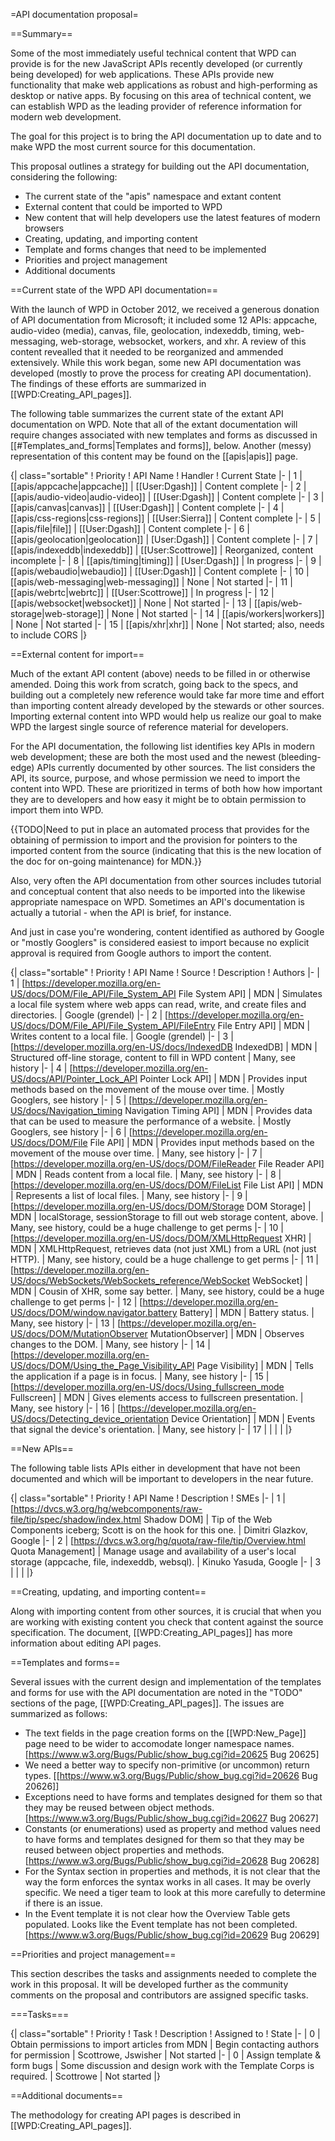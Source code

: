=API documentation proposal=

==Summary==

Some of the most immediately useful technical content that WPD can provide is for the new JavaScript APIs recently developed (or currently being developed) for web applications. These APIs provide new functionality that make web applications as robust and high-performing as desktop or native apps. By focusing on this area of technical content, we can establish WPD as the leading provider of reference information for modern web development.

The goal for this project is to bring the API documentation up to date and to make WPD the most current source for this documentation.

This proposal outlines a strategy for building out the API documentation, considering the following:

* The current state of the "apis" namespace and extant content
* External content that could be imported to WPD
* New content that will help developers use the latest features of modern browsers
* Creating, updating, and importing content
* Template and forms changes that need to be implemented
* Priorities and project management
* Additional documents

==Current state of the WPD API documentation==

With the launch of WPD in October 2012, we received a generous donation of API documentation from Microsoft; it included some 12 APIs: appcache, audio-video (media), canvas, file, geolocation, indexeddb, timing, web-messaging, web-storage, websocket, workers, and xhr. A review of this content revealled that it needed to be reorganized and ammended extensively. While this work began, some new API documentation was developed (mostly to prove the process for creating API documentation). The findings of these efforts are summarized in [[WPD:Creating_API_pages]].

The following table summarizes the current state of the extant API documentation on WPD. Note that all of the extant documentation will require changes associated with new templates and forms as discussed in [[#Templates_and_forms|Templates and forms]], below. Another (messy) representation of this content may be found on the [[apis|apis]] page.

{| class="sortable"
! Priority
! API Name
! Handler
! Current State
|-
| 1
| [[apis/appcache|appcache]]
| [[User:Dgash]]
| Content complete
|-
| 2
| [[apis/audio-video|audio-video]]
| [[User:Dgash]]
| Content complete
|-
| 3
| [[apis/canvas|canvas]]
| [[User:Dgash]]
| Content complete
|-
| 4
| [[apis/css-regions|css-regions]]
| [[User:Sierra]]
| Content complete
|-
| 5
| [[apis/file|file]]
| [[User:Dgash]]
| Content complete
|-
| 6
| [[apis/geolocation|geolocation]]
| [User:Dgash]]
| Content complete
|-
| 7
| [[apis/indexeddb|indexeddb]]
| [[User:Scottrowe]]
| Reorganized, content incomplete
|-
| 8
| [[apis/timing|timing]]
| [User:Dgash]]
| In progress
|-
| 9
| [[apis/webaudio|webaudio]]
| [[User:Dgash]]
| Content complete
|-
| 10
| [[apis/web-messaging|web-messaging]]
| None
| Not started
|-
| 11
| [[apis/webrtc|webrtc]]
| [[User:Scottrowe]]
| In progress
|-
| 12
| [[apis/websocket|websocket]]
| None
| Not started
|-
| 13
| [[apis/web-storage|web-storage]]
| None
| Not started
|-
| 14
| [[apis/workers|workers]]
| None
| Not started
|-
| 15
| [[apis/xhr|xhr]]
| None
| Not started; also, needs to include CORS
|}

==External content for import==

Much of the extant API content (above) needs to be filled in or otherwise amended. Doing this work from scratch, going back to the specs, and building out a completely new reference would take far more time and effort than importing content already developed by the stewards or other sources. Importing external content into WPD would help us realize our goal to make WPD the largest single source of reference material for developers.

For the API documentation, the following list identifies key APIs in modern web development; these are both the most used and the newest (bleeding-edge) APIs currently documented by other sources. The list considers the API, its source, purpose, and whose permission we need to import the content into WPD. These are prioritized in terms of both how how important they are to developers and how easy it might be to obtain permission to import them into WPD.

{{TODO|Need to put in place an automated process that provides for the obtaining of permission to import and the provision for pointers to the imported content from the source (indicating that this is the new location of the doc for on-going maintenance) for MDN.}}

Also, very often the API documentation from other sources includes tutorial and conceptual content that also needs to be imported into the likewise appropriate namespace on WPD. Sometimes an API's documentation is actually a tutorial - when the API is brief, for instance.

And just in case you're wondering, content identified as authored by Google or "mostly Googlers" is considered easiest to import because no explicit approval is required from Google authors to import the content.

{| class="sortable"
! Priority
! API Name
! Source
! Description
! Authors
|-
| 1
| [https://developer.mozilla.org/en-US/docs/DOM/File_API/File_System_API File System API]
| MDN
| Simulates a local file system where web apps can read, write, and create files and directories.
| Google (grendel)
|-
| 2
| [https://developer.mozilla.org/en-US/docs/DOM/File_API/File_System_API/FileEntry File Entry API]
| MDN
| Writes content to a local file.
| Google (grendel)
|-
| 3
| [https://developer.mozilla.org/en-US/docs/IndexedDB IndexedDB]
| MDN
| Structured off-line storage, content to fill in WPD content
| Many, see history
|-
| 4
| [https://developer.mozilla.org/en-US/docs/API/Pointer_Lock_API Pointer Lock API]
| MDN
| Provides input methods based on the movement of the mouse over time.
| Mostly Googlers, see history
|-
| 5
| [https://developer.mozilla.org/en-US/docs/Navigation_timing Navigation Timing API]
| MDN
| Provides data that can be used to measure the performance of a website.
| Mostly Googlers, see history
|-
| 6
| [https://developer.mozilla.org/en-US/docs/DOM/File File API]
| MDN
| Provides input methods based on the movement of the mouse over time.
| Many, see history
|-
| 7
| [https://developer.mozilla.org/en-US/docs/DOM/FileReader File Reader API]
| MDN
| Reads content from a local file.
| Many, see history
|-
| 8
| [https://developer.mozilla.org/en-US/docs/DOM/FileList File List API]
| MDN
| Represents a list of local files.
| Many, see history
|-
| 9
| [https://developer.mozilla.org/en-US/docs/DOM/Storage DOM Storage]
| MDN
| localStorage, sessionStorage to fill out web storage content, above.
| Many, see history, could be a huge challenge to get perms
|-
| 10
| [https://developer.mozilla.org/en-US/docs/DOM/XMLHttpRequest XHR]
| MDN
| XMLHttpRequest, retrieves data (not just XML) from a URL (not just HTTP).
| Many, see history, could be a huge challenge to get perms
|-
| 11
| [https://developer.mozilla.org/en-US/docs/WebSockets/WebSockets_reference/WebSocket WebSocket]
| MDN
| Cousin of XHR, some say better.
| Many, see history, could be a huge challenge to get perms
|-
| 12
| [https://developer.mozilla.org/en-US/docs/DOM/window.navigator.battery Battery]
| MDN
| Battery status.
| Many, see history
|-
| 13
| [https://developer.mozilla.org/en-US/docs/DOM/MutationObserver MutationObserver]
| MDN
| Observes changes to the DOM.
| Many, see history
|-
| 14
| [https://developer.mozilla.org/en-US/docs/DOM/Using_the_Page_Visibility_API Page Visibility]
| MDN
| Tells the application if a page is in focus.
| Many, see history
|-
| 15
| [https://developer.mozilla.org/en-US/docs/Using_fullscreen_mode Fullscreen]
| MDN
| Gives elements access to fullscreen presentation.
| Many, see history
|-
| 16
| [https://developer.mozilla.org/en-US/docs/Detecting_device_orientation Device Orientation]
| MDN
| Events that signal the device's orientation.
| Many, see history
|-
| 17
| 
| 
| 
| 
|}

==New APIs==

The following table lists APIs either in development that have not been documented and which will be important to developers in the near future.

{| class="sortable"
! Priority
! API Name
! Description
! SMEs
|-
| 1
| [https://dvcs.w3.org/hg/webcomponents/raw-file/tip/spec/shadow/index.html Shadow DOM]
| Tip of the Web Components iceberg; Scott is on the hook for this one.
| Dimitri Glazkov, Google
|-
| 2
| [https://dvcs.w3.org/hg/quota/raw-file/tip/Overview.html Quota Management]
| Manage usage and availability of a user's local storage (appcache, file, indexeddb, websql).
| Kinuko Yasuda, Google
|-
| 3
| 
| 
|
|}

==Creating, updating, and importing content==

Along with importing content from other sources, it is crucial that when you are working with existing content you check that content against the source specification. The document, [[WPD:Creating_API_pages]] has more information about editing API pages. 

==Templates and forms==

Several issues with the current design and implementation of the templates and forms for use with the API documentation are noted in the "TODO" sections of the page, [[WPD:Creating_API_pages]]. The issues are summarized as follows:

* The text fields in the page creation forms on the [[WPD:New_Page]] page need to be wider to accomodate longer namespace names. [https://www.w3.org/Bugs/Public/show_bug.cgi?id=20625 Bug 20625]
* We need a better way to specify non-primitive (or uncommon) return types. [[https://www.w3.org/Bugs/Public/show_bug.cgi?id=20626 Bug 20626]]
* Exceptions need to have forms and templates designed for them so that they may be reused between object methods. [https://www.w3.org/Bugs/Public/show_bug.cgi?id=20627 Bug 20627]
* Constants (or enumerations) used as property and method values need to have forms and templates designed for them so that they may be reused between object properties and methods. [https://www.w3.org/Bugs/Public/show_bug.cgi?id=20628 Bug 20628]
* For the Syntax section in properties and methods, it is not clear that the way the form enforces the syntax works in all cases. It may be overly specific. We need a tiger team to look at this more carefully to determine if there is an issue.
* In the Event template it is not clear how the Overview Table gets populated. Looks like the Event template has not been completed. [https://www.w3.org/Bugs/Public/show_bug.cgi?id=20629 Bug 20629]

==Priorities and project management==

This section describes the tasks and assignments needed to complete the work in this proposal. It will be developed further as the community comments on the proposal and contributors are assigned specific tasks.

===Tasks===

{| class="sortable"
! Priority
! Task
! Description
! Assigned to
! State
|-
| 0
| Obtain permissions to import articles from MDN
| Begin contacting authors for permission
| Scottrowe, Jswisher
| Not started
|-
| 0
| Assign template & form bugs
| Some discussion and design work with the Template Corps is required.
| Scottrowe
| Not started
|}

==Additional documents==

The methodology for creating API pages is described in [[WPD:Creating_API_pages]].